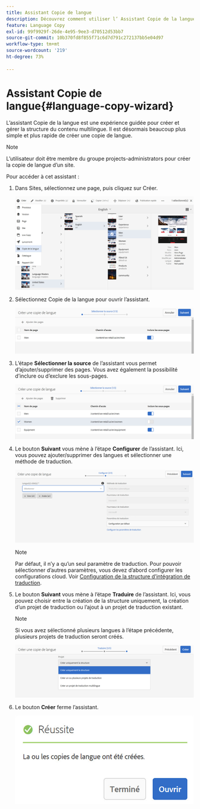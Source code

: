 ```yaml
---
title: Assistant Copie de langue
description: Découvrez comment utiliser l’ Assistant Copie de la langue dans Adobe Experience Manager.
feature: Language Copy
exl-id: 99f9929f-26de-4e95-9ee3-d70512d53bb7
source-git-commit: 10b370fd8f855f71c6d7d791c272137bb5e04d97
workflow-type: tm+mt
source-wordcount: '219'
ht-degree: 73%

---
```


# Assistant Copie de langue{#language-copy-wizard}

L’assistant Copie de la langue est une expérience guidée pour créer et gérer la structure du contenu multilingue. Il est désormais beaucoup plus simple et plus rapide de créer une copie de langue.

>[!NOTE]
>
>L’utilisateur doit être membre du groupe projects-administrators pour créer la copie de langue d’un site.

Pour accéder à cet assistant :

1. Dans Sites, sélectionnez une page, puis cliquez sur Créer.

   ![chlimage_1-9](assets/chlimage_1-9.jpeg)

1. Sélectionnez Copie de la langue pour ouvrir l’assistant.

   ![chlimage_1-10](assets/chlimage_1-10.jpeg)

1. L’étape **Sélectionner la source** de l’assistant vous permet d’ajouter/supprimer des pages. Vous avez également la possibilité d’inclure ou d’exclure les sous-pages.

   ![chlimage_1-11](assets/chlimage_1-11.jpeg)

1. Le bouton **Suivant** vous mène à l’étape **Configurer** de l’assistant. Ici, vous pouvez ajouter/supprimer des langues et sélectionner une méthode de traduction.

   ![chlimage_1-12](assets/chlimage_1-12.jpeg)

   >[!NOTE]
   >
   >Par défaut, il n’y a qu’un seul paramètre de traduction. Pour pouvoir sélectionner d’autres paramètres, vous devez d’abord configurer les configurations cloud. Voir [Configuration de la structure d’intégration de traduction](/help/sites-administering/tc-tic.md).

1. Le bouton **Suivant** vous mène à l’étape **Traduire** de l’assistant. Ici, vous pouvez choisir entre la création de la structure uniquement, la création d’un projet de traduction ou l’ajout à un projet de traduction existant.

   >[!NOTE]
   >
   >Si vous avez sélectionné plusieurs langues à l’étape précédente, plusieurs projets de traduction seront créés.

   ![chlimage_1-13](assets/chlimage_1-13.jpeg)

1. Le bouton **Créer** ferme l’assistant.

   ![chlimage_1-14](assets/chlimage_1-14.jpeg)
